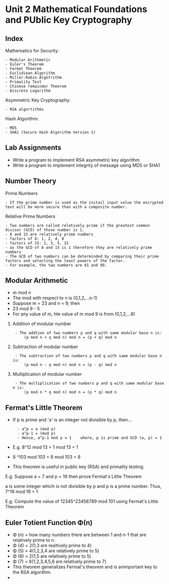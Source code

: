 # Unit 2 Mathematical Foundations and PUblic Key Cryptography #

## Index ##

Mathematics for Security:

    - Modular Arithmetic
    - Euler's Theorem
    - Fermat Theorem
    - Euclidiean Algorithm
    - Miller-Rabin Algotrithm
    - Primality Test
    - Chinese remainder Theorem
    - Discrete Logarithm

Asymmetric Key Cryptography:

    - RSA algortithms

Hash Algorithm:

    - MD5
    - SHA1 (Secure Hash Algorithm Version 1)

## Lab Assignments ##

- Write a program to implement RSA asymmetric key algorithm
- Write a program to implement integrity of message using MD5 or SHA1

## Number Theory ##

Prime Numbers

    - If the prime number is used as the initail input value the encrypted text will be more secure than with a composite number. 

Relative Prime Numbers

    - Two numbers are called relatively prime if the greatest common divisor (GCD) of those number is 1.
    - 8 and 15 are relatively prime numbers
    - factors of 8: 1, 2, 4, 8
    - factors of 15: 1, 3, 5, 15
    - as the GCD of 8 and 15 is 1 therefore they are relatively prime numbers
    - The GCD of two numbers can be determinded by comparing their prime factors and selecting the least powers of the factor.
    - For example, the two numbers are 81 and 99.

## Modular Arithmetic ##

- m mod n
- The mod with respect to n is (0,1,2,...n-1)
- Suppose m = 23 and n = 9, then
- 23 mod 9 - 5
- For any value of m, hte value of m mod 9 is from (0,1,2,...8)

1. Addition of modular number

        - The addtion of two numbers p and q with same modular base n is: 
            (p mod n + q mod n) mod n = (p + q) mod n

2. Subtraction of modular number

        - The subtraction of two numbers p and q with same modular base n is:
            (p mod n - q mod n) mod n = (p - q) mod n

3. Multiplication of modular number

        - The multiplication of two numbers p and q with same modular base n is: 
            (p mod n * q mod n) mod n = (p * q) mod n

## Fermat's Little Theorem ##

- If p is prime and 'a' is an integer not divisible by p, then...

        - a^p = a (mod p)
        - a^p-1 = (mod p)
        - Hence, a^p-1 mod p = 1    where, p is prime and GCD (a, p) = 1
- E.g. 8^12 mod 13 = 1 mod 13 = 1
- 8 ^103 mod 103 = 8 mod 103 = 8
- This theorem is useful in public key (RSA) and primality testing.

E.g. Suppose a = 7 and p = 19 then prove Fermat's Little Theorem

a is some integer which is not divisible by p and p is a prime number.
Thus, 7^18 mod 19 = 1

E.g. Compute the value of 12345^23456789 mod 101 using Fermat's Little Theorem

## Euler Totient Function Φ(n) ##

- Φ (n) = how many numbers there are between 1 and n-1 that are relatively prime to n.
- Φ (4) = 2(1,3 are realtively prime to 4)
- Φ (5) = 4(1,2,3,4 are relatively prime to 5)
- Φ (6) = 2(1,5 are relatively prime to 5)
- Φ (7) = 6(1,2,3,4,5,6 are relatively prime to 7)
- This theorem generalizes Fermat's theorem and is animportant key to the RSA algorithm.
-
